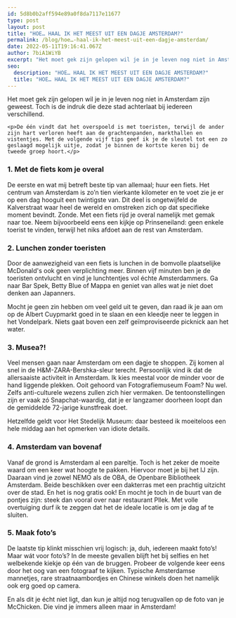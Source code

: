 ```yaml
---
id: 5d8b0b2aff594e89a0f8da7117e11677
type: post
layout: post
title: "HOE… HAAL IK HET MEEST UIT EEN DAGJE AMSTERDAM?"
permalink: /blog/hoe…-haal-ik-het-meest-uit-een-dagje-amsterdam/
date: 2022-05-11T19:16:41.067Z
author: 7biA1WiYB
excerpt: "Het moet gek zijn gelopen wil je in je leven nog niet in Amsterdam zijn geweest. Toch is de indruk die deze stad achterlaat bij iedereen verschillend.   "
seo:
  description: "HOE… HAAL IK HET MEEST UIT EEN DAGJE AMSTERDAM?"
  title: "HOE… HAAL IK HET MEEST UIT EEN DAGJE AMSTERDAM?"
---
```

Het moet gek zijn gelopen wil je in je leven nog niet in Amsterdam zijn geweest. Toch is de indruk die deze stad achterlaat bij iedereen verschillend.   

    <p>De één vindt dat het overspoeld is met toeristen, terwijl de ander zijn hart verloren heeft aan de grachtenpanden, markthallen en vistentjes. Met de volgende vijf tips geef ik je de sleutel tot een zo geslaagd mogelijk uitje, zodat je binnen de kortste keren bij de tweede groep hoort.</p>
<h3>1. Met de fiets kom je overal</h3>
<p>De eerste en wat mij betreft beste tip van allemaal; huur een fiets. Het centrum van Amsterdam is zo’n tien vierkante kilometer en te voet zie je er op een dag hooguit een twintigste van. Dit deel is ongetwijfeld de Kalverstraat waar heel de wereld en omstreken zich op dat specifieke moment bevindt. Zonde. Met een fiets rijd je overal namelijk met gemak naar toe. Neem bijvoorbeeld eens een kijkje op Prinseneiland: geen enkele toerist te vinden, terwijl het niks afdoet aan de rest van Amsterdam.</p>
<h3>2. Lunchen zonder toeristen</h3>
<p>Door de aanwezigheid van een fiets is lunchen in de bomvolle plaatselijke McDonald's ook geen verplichting meer. Binnen vijf minuten ben je de toeristen ontvlucht en vind je lunchtentjes vol échte Amsterdammers. Ga naar Bar Spek, Betty Blue of Mappa en geniet van alles wat je niet doet denken aan Japanners.</p>
<p>Mocht je geen zin hebben om veel geld uit te geven, dan raad ik je aan om op de Albert Cuypmarkt goed in te slaan en een kleedje neer te leggen in het Vondelpark. Niets gaat boven een zelf geïmproviseerde picknick aan het water.</p>
<h3><strong>3. Musea?!</strong></h3>
<p>Veel mensen gaan naar Amsterdam om een dagje te shoppen. Zij komen al snel in de H&amp;M-ZARA-Bershka-sleur terecht. Persoonlijk vind ik dat de allersaaiste activiteit in Amsterdam. Ik kies meestal voor de minder voor de hand liggende plekken. Ooit gehoord van Fotografiemuseum Foam? Nu wel. Zelfs anti-culturele wezens zullen zich hier vermaken. De tentoonstellingen zijn er vaak zó Snapchat-waardig, dat je er langzamer doorheen loopt dan de gemiddelde 72-jarige kunstfreak doet.</p>
<p>Hetzelfde geldt voor Het Stedelijk Museum: daar besteed ik moeiteloos een hele middag aan het opmerken van idiote details.</p>
<h3><strong>4. Amsterdam van bovenaf</strong></h3>
<p>Vanaf de grond is Amsterdam al een pareltje. Toch is het zeker de moeite waard om een keer wat hoogte te pakken. Hiervoor moet je bij het IJ zijn. Daaraan vind je zowel NEMO als de OBA, de Openbare Bibliotheek Amsterdam. Beide beschikken over een dakterras met een prachtig uitzicht over de stad. En het is nog gratis ook! En mocht je toch in de buurt van de pontjes zijn: steek dan vooral over naar restaurant Pllek. Met volle overtuiging durf ik te zeggen dat het de ideale locatie is om je dag af te sluiten.</p>
<h3><strong>5. Maak foto’s</strong></h3>
<p>De laatste tip klinkt misschien vrij logisch: ja, duh, iedereen maakt foto’s! Maar wát voor foto’s? In de meeste gevallen blijft het bij selfies en het welbekende kiekje op één van de bruggen. Probeer de volgende keer eens door het oog van een fotograaf te kijken. Typische Amsterdamse mannetjes, rare straatnaambordjes en Chinese winkels doen het namelijk ook erg goed op camera.</p>
<p>En als dit je écht niet ligt, dan kun je altijd nog terugvallen op de foto van je McChicken. Die vind je immers alleen maar in Amsterdam!</p>  
